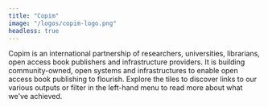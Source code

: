 ```yaml
---
title: "Copim"
image: "/logos/copim-logo.png"
headless: true
---
```


Copim is an international partnership of researchers, universities, librarians, open access book publishers and infrastructure providers. It is building community-owned, open systems and infrastructures to enable open access book publishing to flourish. Explore the tiles to discover links to our various outputs or filter in the left-hand menu to read more about what we've achieved. 
